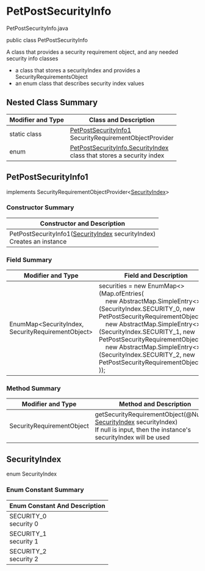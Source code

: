 # PetPostSecurityInfo
PetPostSecurityInfo.java

public class PetPostSecurityInfo

A class that provides a security requirement object, and any needed security info classes
- a class that stores a securityIndex and provides a SecurityRequirementsObject
- an enum class that describes security index values

## Nested Class Summary
| Modifier and Type | Class and Description |
| ----------------- | --------------------- |
| static class | [PetPostSecurityInfo1](#petpostsecurityinfo1)<br>SecurityRequirementObjectProvider
| enum | [PetPostSecurityInfo.SecurityIndex](#securityindex)<br>class that stores a security index |

## PetPostSecurityInfo1
implements SecurityRequirementObjectProvider<[SecurityIndex](#securityindex)>

### Constructor Summary
| Constructor and Description |
| --------------------------- |
| PetPostSecurityInfo1([SecurityIndex](#securityindex) securityIndex)<br>Creates an instance |

### Field Summary
| Modifier and Type | Field and Description |
| ----------------- | --------------------- |
| EnumMap<SecurityIndex, SecurityRequirementObject> | securities = new EnumMap<>(Map.ofEntries(<br>&nbsp;&nbsp;&nbsp;&nbsp;new AbstractMap.SimpleEntry<>(SecurityIndex.SECURITY_0, new PetPostSecurityRequirementObject0()),<br>&nbsp;&nbsp;&nbsp;&nbsp;new AbstractMap.SimpleEntry<>(SecurityIndex.SECURITY_1, new PetPostSecurityRequirementObject1()),<br>&nbsp;&nbsp;&nbsp;&nbsp;new AbstractMap.SimpleEntry<>(SecurityIndex.SECURITY_2, new PetPostSecurityRequirementObject2())<br>)); |

### Method Summary
| Modifier and Type | Method and Description |
| ----------------- | ---------------------- |
| SecurityRequirementObject | getSecurityRequirementObject(@Nullable [SecurityIndex](#securityindex) securityIndex)<br>If null is input, then the instance's securityIndex will be used |

## SecurityIndex
enum SecurityIndex<br>

### Enum Constant Summary
| Enum Constant And Description |
| ----------------------------- |
| SECURITY_0<br>security 0 |
| SECURITY_1<br>security 1 |
| SECURITY_2<br>security 2 |
